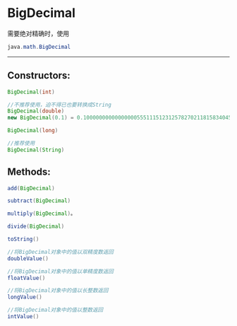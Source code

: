 # BigDecimal
需要绝对精确时，使用

```java
java.math.BigDecimal
```
---
## Constructors:
```java
BigDecimal(int) 

//不推荐使用，迫不得已也要转换成String
BigDecimal(double)
new BigDecimal(0.1) = 0.1000000000000000055511151231257827021181583404541015625；

BigDecimal(long) 

//推荐使用
BigDecimal(String)

```


## Methods:
```java
add(BigDecimal)

subtract(BigDecimal)

multiply(BigDecimal)。

divide(BigDecimal)

toString()

//将BigDecimal对象中的值以双精度数返回
doubleValue()    

//将BigDecimal对象中的值以单精度数返回
floatValue()   

//将BigDecimal对象中的值以长整数返回
longValue()  

//将BigDecimal对象中的值以整数返回
intValue()              

```


